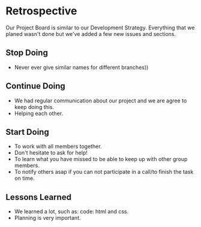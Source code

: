 # Retrospective

<!--
  compare your Development Strategy to your Project Board
  how different was your planned tasks from what you actually built?
  building something very different from your plan is not a bad thing!
  what counts is that you learn from your mistakes and make a better plan next time.
-->

Our Project Board is similar to our Development Strategy. Everything that we planed wasn't done but we've added a few new issues and sections.

## Stop Doing

<!--
  what did your group do that did not go very well
  agree to stop doing this in the next project
  this could be about anything. communication, code, review, ...
  examples (be specific!):
  - pushing changes directly to master/main branch
  - claiming more issues at once than you can finish
-->

- Never ever give similar names for different branches)) 

## Continue Doing

<!--
  what did your group that worked well
  agree to keep doing these in the next project
  this could be about anything. communication, code, review, ...
  examples (be specific!):
  - making small, well-named commits
  - using the `help-wanted` label
-->

- We had regular communication about our project and we are agree to keep doing this.
- Helping each other.

## Start Doing

<!--
  what ideas does your group have for making a better project next time?
  agree to give these things a try in the next projec
  this could be about anything. communication, code, review, ...
  examples (be specific!):
  - use @mentions more often
  - use the github integration in slack. /github
-->

- To work with all members together.
- Don't hesitate to ask for help!
- To learn what you have missed to be able to keep up with other group members.
- To notify others asap if you can not participate in a call/to finish the task on time.

## Lessons Learned

<!--
  what cool things or general lessons has your team learned?
  This can be about anything! code, collaboration, git, github, ...
-->

- We learned a lot, such as: code: html and css.
- Planning is very important.
